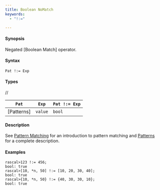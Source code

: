 ```yaml
---
title: Boolean NoMatch
keywords:
  - "!:="

---
```


#### Synopsis

Negated [Boolean Match] operator.

#### Syntax

`Pat !:= Exp`

#### Types

//

| `Pat`     | `Exp` |`Pat !:= Exp` |
| --- | --- | --- |
| [Patterns]  | `value` | `bool`           |

#### Description

See [Pattern Matching](../../../../../RascalConcepts/PatternMatching) for an introduction to pattern matching and [Patterns](../../../../../Rascal/Patterns) for a complete description.

#### Examples

```rascal-shell 
rascal>123 !:= 456;
bool: true
rascal>[10, *n, 50] !:= [10, 20, 30, 40];
bool: true
rascal>{10, *n, 50} !:= {40, 30, 30, 10};
bool: true
```

